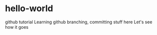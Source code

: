 # hello-world
github tutorial
Learning github branching, committing stuff here
Let's see how it goes
